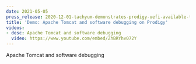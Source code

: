```yaml
---
date: 2021-05-05
press_release: 2020-12-01-tachyum-demonstrates-prodigy-uefi-available-to-partners-for-product-launch-in-2021
title: 'Demo: Apache Tomcat and software debugging on Prodigy'
videos:
- desc: Apache Tomcat and software debugging
  video: https://www.youtube.com/embed/ZhBRYhv072Y
---
```


Apache Tomcat and software debugging